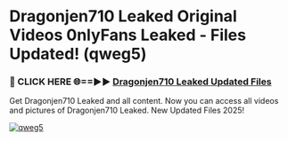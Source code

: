 # Dragonjen710 Leaked Original Videos 0nlyFans Leaked - Files Updated! (qweg5)

<h3>🔴 CLICK HERE 🌐==►► <a href="https://tinyurl.com/ehrbuxhb" rel="nofollow">Dragonjen710 Leaked Updated Files</a></h3>

Get Dragonjen710 Leaked and all content. Now you can access all videos and pictures of Dragonjen710 Leaked. New Updated Files 2025!

[![qweg5](https://i.imgur.com/lVYEuWS.gif)](https://tinyurl.com/ehrbuxhb)
